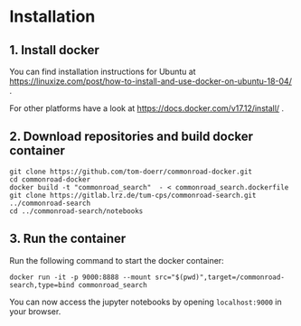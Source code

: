 # Installation
## 1. Install docker
You can find installation instructions for Ubuntu at
https://linuxize.com/post/how-to-install-and-use-docker-on-ubuntu-18-04/ .

For other platforms have a look at
https://docs.docker.com/v17.12/install/ .

## 2. Download repositories and build docker container
```
git clone https://github.com/tom-doerr/commonroad-docker.git
cd commonroad-docker
docker build -t "commonroad_search"  - < commonroad_search.dockerfile
git clone https://gitlab.lrz.de/tum-cps/commonroad-search.git ../commonroad-search
cd ../commonroad-search/notebooks
```

## 3. Run the container
Run the following command to start the docker container:
```
docker run -it -p 9000:8888 --mount src="$(pwd)",target=/commonroad-search,type=bind commonroad_search
```
You can now access the jupyter notebooks by opening `localhost:9000` in your browser.


